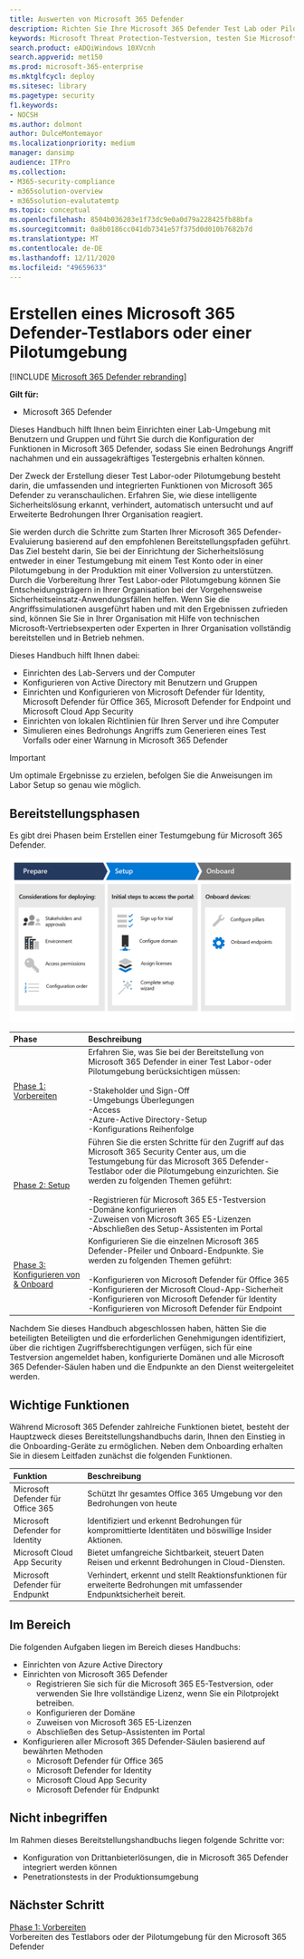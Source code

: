 ```yaml
---
title: Auswerten von Microsoft 365 Defender
description: Richten Sie Ihre Microsoft 365 Defender Test Lab oder Pilotumgebung ein, um die Sicherheitslösung zum Schutz von Geräten, Identitäten, Daten und Anwendungen in Ihrer Organisation zu testen und zu erleben.
keywords: Microsoft Threat Protection-Testversion, testen Sie Microsoft Threat Protection, bewerten Sie Microsoft Threat Protection, Microsoft Threat Protection Evaluation Lab, Microsoft Threat Protection Pilot, Cyber Security, Advanced persistent Threat, Enterprise Security, Devices, Device, Identity, users, Data, Applications, Incidents, Automated Investigation and Remediation, Advanced Hunting
search.product: eADQiWindows 10XVcnh
search.appverid: met150
ms.prod: microsoft-365-enterprise
ms.mktglfcycl: deploy
ms.sitesec: library
ms.pagetype: security
f1.keywords:
- NOCSH
ms.author: dolmont
author: DulceMontemayor
ms.localizationpriority: medium
manager: dansimp
audience: ITPro
ms.collection:
- M365-security-compliance
- m365solution-overview
- m365solution-evalutatemtp
ms.topic: conceptual
ms.openlocfilehash: 8504b036203e1f73dc9e0a0d79a228425fb88bfa
ms.sourcegitcommit: 0a8b0186cc041db7341e57f375d0d010b7682b7d
ms.translationtype: MT
ms.contentlocale: de-DE
ms.lasthandoff: 12/11/2020
ms.locfileid: "49659633"
---
```

# <a name="create-a-microsoft-365-defender-trial-lab-or-pilot-environment"></a>Erstellen eines Microsoft 365 Defender-Testlabors oder einer Pilotumgebung 

[!INCLUDE [Microsoft 365 Defender rebranding](../includes/microsoft-defender.md)]


**Gilt für:**
- Microsoft 365 Defender


Dieses Handbuch hilft Ihnen beim Einrichten einer Lab-Umgebung mit Benutzern und Gruppen und führt Sie durch die Konfiguration der Funktionen in Microsoft 365 Defender, sodass Sie einen Bedrohungs Angriff nachahmen und ein aussagekräftiges Testergebnis erhalten können. 

Der Zweck der Erstellung dieser Test Labor-oder Pilotumgebung besteht darin, die umfassenden und integrierten Funktionen von Microsoft 365 Defender zu veranschaulichen. Erfahren Sie, wie diese intelligente Sicherheitslösung erkannt, verhindert, automatisch untersucht und auf Erweiterte Bedrohungen Ihrer Organisation reagiert. 


Sie werden durch die Schritte zum Starten Ihrer Microsoft 365 Defender-Evaluierung basierend auf den empfohlenen Bereitstellungspfaden geführt. Das Ziel besteht darin, Sie bei der Einrichtung der Sicherheitslösung entweder in einer Testumgebung mit einem Test Konto oder in einer Pilotumgebung in der Produktion mit einer Vollversion zu unterstützen. Durch die Vorbereitung Ihrer Test Labor-oder Pilotumgebung können Sie Entscheidungsträgern in Ihrer Organisation bei der Vorgehensweise Sicherheitseinsatz-Anwendungsfällen helfen. Wenn Sie die Angriffssimulationen ausgeführt haben und mit den Ergebnissen zufrieden sind, können Sie Sie in Ihrer Organisation mit Hilfe von technischen Microsoft-Vertriebsexperten oder Experten in Ihrer Organisation vollständig bereitstellen und in Betrieb nehmen. 

Dieses Handbuch hilft Ihnen dabei:
- Einrichten des Lab-Servers und der Computer
- Konfigurieren von Active Directory mit Benutzern und Gruppen
- Einrichten und Konfigurieren von Microsoft Defender für Identity, Microsoft Defender für Office 365, Microsoft Defender for Endpoint und Microsoft Cloud App Security
- Einrichten von lokalen Richtlinien für Ihren Server und ihre Computer
- Simulieren eines Bedrohungs Angriffs zum Generieren eines Test Vorfalls oder einer Warnung in Microsoft 365 Defender

>[!IMPORTANT]
>Um optimale Ergebnisse zu erzielen, befolgen Sie die Anweisungen im Labor Setup so genau wie möglich.


## <a name="deployment-phases"></a>Bereitstellungsphasen

Es gibt drei Phasen beim Erstellen einer Testumgebung für Microsoft 365 Defender.

![Bereitstellungsphasen: vorbereiten, einrichten, Onboard](../../media/evaluation-guide-phases.png)

|Phase | Beschreibung | 
|:-------|:-----|
|[Phase 1: Vorbereiten](prepare-mtpeval.md)| Erfahren Sie, was Sie bei der Bereitstellung von Microsoft 365 Defender in einer Test Labor-oder Pilotumgebung berücksichtigen müssen: <br><br>-Stakeholder und Sign-Off <br> -Umgebungs Überlegungen <br>-Access <br>-Azure-Active Directory-Setup <br> -Konfigurations Reihenfolge
|[Phase 2: Setup](setup-mtpeval.md)|  Führen Sie die ersten Schritte für den Zugriff auf das Microsoft 365 Security Center aus, um die Testumgebung für das Microsoft 365 Defender-Testlabor oder die Pilotumgebung einzurichten. Sie werden zu folgenden Themen geführt:<br><br>-Registrieren für Microsoft 365 E5-Testversion <br>  -Domäne konfigurieren<br>-Zuweisen von Microsoft 365 E5-Lizenzen<br>-Abschließen des Setup-Assistenten im Portal|
|[Phase 3: Konfigurieren von & Onboard](config-mtpeval.md) | Konfigurieren Sie die einzelnen Microsoft 365 Defender-Pfeiler und Onboard-Endpunkte. Sie werden zu folgenden Themen geführt:<br><br>-Konfigurieren von Microsoft Defender für Office 365<br>-Konfigurieren der Microsoft Cloud-App-Sicherheit<br>-Konfigurieren von Microsoft Defender für Identity<br>-Konfigurieren von Microsoft Defender für Endpoint


Nachdem Sie dieses Handbuch abgeschlossen haben, hätten Sie die beteiligten Beteiligten und die erforderlichen Genehmigungen identifiziert, über die richtigen Zugriffsberechtigungen verfügen, sich für eine Testversion angemeldet haben, konfigurierte Domänen und alle Microsoft 365 Defender-Säulen haben und die Endpunkte an den Dienst weitergeleitet werden.

## <a name="key-capabilities"></a>Wichtige Funktionen

Während Microsoft 365 Defender zahlreiche Funktionen bietet, besteht der Hauptzweck dieses Bereitstellungshandbuchs darin, Ihnen den Einstieg in die Onboarding-Geräte zu ermöglichen. Neben dem Onboarding erhalten Sie in diesem Leitfaden zunächst die folgenden Funktionen.


Funktion | Beschreibung 
:---|:---
Microsoft Defender für Office 365 | Schützt Ihr gesamtes Office 365 Umgebung vor den Bedrohungen von heute
Microsoft Defender for Identity | Identifiziert und erkennt Bedrohungen für kompromittierte Identitäten und böswillige Insider Aktionen.
Microsoft Cloud App Security | Bietet umfangreiche Sichtbarkeit, steuert Daten Reisen und erkennt Bedrohungen in Cloud-Diensten.
Microsoft Defender für Endpunkt | Verhindert, erkennt und stellt Reaktionsfunktionen für erweiterte Bedrohungen mit umfassender Endpunktsicherheit bereit.


## <a name="in-scope"></a>Im Bereich

Die folgenden Aufgaben liegen im Bereich dieses Handbuchs:
-   Einrichten von Azure Active Directory
-   Einrichten von Microsoft 365 Defender
    -   Registrieren Sie sich für die Microsoft 365 E5-Testversion, oder verwenden Sie Ihre vollständige Lizenz, wenn Sie ein Pilotprojekt betreiben.
    -   Konfigurieren der Domäne
    -   Zuweisen von Microsoft 365 E5-Lizenzen
    -   Abschließen des Setup-Assistenten im Portal
-   Konfigurieren aller Microsoft 365 Defender-Säulen basierend auf bewährten Methoden
    -   Microsoft Defender für Office 365
    -   Microsoft Defender for Identity
    -   Microsoft Cloud App Security
    -   Microsoft Defender für Endpunkt

## <a name="out-of-scope"></a>Nicht inbegriffen

Im Rahmen dieses Bereitstellungshandbuchs liegen folgende Schritte vor:

-   Konfiguration von Drittanbieterlösungen, die in Microsoft 365 Defender integriert werden können
-   Penetrationstests in der Produktionsumgebung

## <a name="next-step"></a>Nächster Schritt
[Phase 1: Vorbereiten](prepare-mtpeval.md) 
<br> Vorbereiten des Testlabors oder der Pilotumgebung für den Microsoft 365 Defender
